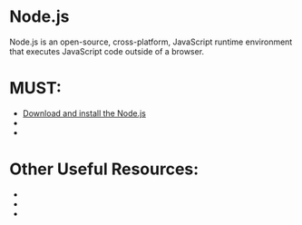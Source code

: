 # Node.js
Node.js is an open-source, cross-platform, JavaScript runtime environment that executes JavaScript code outside of a browser.

# MUST:
<ul>
    <li><a href="https://nodejs.org/en/download/">Download and install the Node.js</a></li> 
    <li><a href=""> </a></li> 
    <li><a href=""> </a></li> 
</ul>

# Other Useful Resources:
<ul>
  <li><a href=""> </a></li>
  <li><a href=""> </a></li>
  <li><a href=""> </a></li>
</ul
